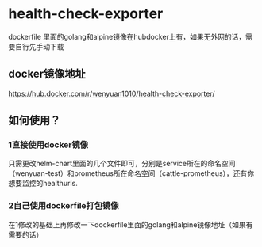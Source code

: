 # health-check-exporter
dockerfile 里面的golang和alpine镜像在hubdocker上有，如果无外网的话，需要自行先手动下载

## docker镜像地址
https://hub.docker.com/r/wenyuan1010/health-check-exporter/

## 如何使用？
### 1直接使用docker镜像
只需更改helm-chart里面的几个文件即可，分别是service所在的命名空间（wenyuan-test）和prometheus所在命名空间（cattle-prometheus），还有你想要监控的healthurls.
### 2自己使用dockerfile打包镜像
在1修改的基础上再修改一下dockerfile里面的golang和alpine镜像地址（如果有需要的话）
